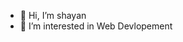 - 👋 Hi, I’m shayan
- 👀 I’m interested in Web Devlopement

<!---
shayaanmiyy/shayaanmiyy is a ✨ special ✨ repository because its `README.md` (this file) appears on your GitHub profile.
You can click the Preview link to take a look at your changes.
--->
